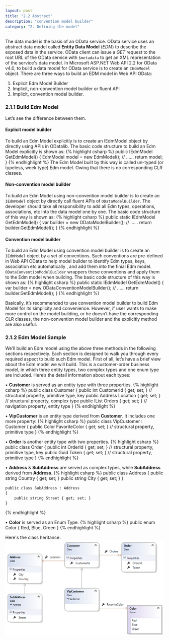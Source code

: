 ```yaml
---
layout: post
title: "2.2 Abstract"
description: "convention model builder"
category: "2. Defining the model"
---
```


The data model is the basis of an OData service. OData service uses an abstract data model called **Entity Data Model** (*EDM*) to describe the exposed data in the service. OData client can issue a *GET* request to the root URL of the OData service with `$metadata` to get an XML representation of the service's data model. 
In Microsoft ASP.NET Web API 2.2 for OData v4.0, to build a data model for OData service is to create an `IEdmModel` object. There are three ways to build an EDM model in Web API OData:

1. Explicit Edm Model Builder
2. Implicit, non-convention model builder or fluent API
3. Implicit, convention model builder.

### 2.1.1 Build Edm Model
Let’s see the difference between them.

#### Explicit model builder
To build an Edm Model explicitly is to create an IEdmModel object by directly using APIs in ODatalib. The basic code structure to build an Edm Model explicitly is shown as:
{% highlight csharp %}
public IEdmModel GetEdmModel()
{
    EdmModel model = new EdmModel();
    // ......
    return model;
}
{% endhighlight %}
The Edm Model built by this way is called un-typed (or typeless, week type) Edm model. Owing that there is no corresponding CLR classes.

#### Non-convention model builder
To build an Edm Model using non-convention model builder is to create an `IEdmModel` object by directly call fluent APIs of `ODataModelBuilder`. The developer should take all responsibility to add all Edm types, operations, associations, etc into the data model one by one. The basic code structure of this way is shown as:
{% highlight csharp %}
public static IEdmModel GetEdmModel()
{
    var builder = new ODataModelBuilder();
    // ......
    return builder.GetEdmModel();
}
{% endhighlight %}

#### Convention model builder
To build an Edm Model using convention model builder is to create an `IEdmModel` object by a set of conventions. Such conventions are pre-defined in Web API OData to help model builder to identify Edm types, keys, association etc automatically , and add them into the finial Edm model. `ODataConventionModelBuilder` wrappers these conventions and apply them to the Edm model when building. The basic code structure of this way is shown as:
{% highlight csharp %}
public static IEdmModel GetEdmModel()
{
    var builder = new ODataConventionModelBuilder();
    // ......
    return builder.GetEdmModel();
}
{% endhighlight %}

Basically, it’s recommended to use convention model builder to build Edm Model for its simplicity and convenience. However, if user wants to make more control on the model building, or he doesn’t have the corresponding CLR classes, the non-convention model builder and the explicitly method are also useful.

### 2.1.2 Edm Model Sample 
We’ll build an Edm model using the above three methods in the following sections respectively. Each section is designed to walk you through every required aspect to build such Edm model. First of all, let’s have a brief view about the Edm model we will build.
This is a customer-order business model, in which three entity types, two complex types and one enum type are included. Here’s the detail information about each types:

• **Customer** is served as an entity type with three properties. 
{% highlight csharp %}
    public class Customer
    {
        public int CustomerId { get; set; } // structural property, primitive type, key
        public Address Location { get; set; } // structural property, complex type
        public IList<Order> Orders { get; set; } // navigation property, entity type
    }
{% endhighlight %}

• **VipCustomer** is an entity type derived from **Customer**. It includes one more property:
{% highlight csharp %}
    public class VipCustomer : Customer
    {
        public Color FavoriteColor { get; set; } // structural property, primitive type
    }
{% endhighlight %}

• **Order** is another entity type with two properties.
{% highlight csharp %}
public class Order
{
     public int OrderId { get; set; } // structural property, primitive type, key
     public Guid Token { get; set; } // structural property, primitive type
}
{% endhighlight %}

• **Address** & **SubAddress** are served as complex types, while **SubAddress** derived from **Address**.
{% highlight csharp %}
    public class Address
    {
        public string Country { get; set; }
        public string City { get; set; }
    }

    public class SubAddress : Address
    {
        public string Street { get; set; }
    }
{% endhighlight %}

• **Color** is served as an Enum Type.
{% highlight csharp %}
public enum Color
    {
        Red,
        Blue,
        Green
    }
{% endhighlight %}

Here's the class heritance:
![](../img/02-01-customer-order.png)


